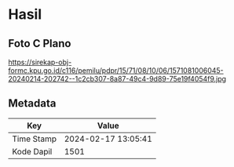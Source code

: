 # Hasil

## Foto C Plano

https://sirekap-obj-formc.kpu.go.id/c116/pemilu/pdpr/15/71/08/10/06/1571081006045-20240214-202742--1c2cb307-8a87-49c4-9d89-75e19f4054f9.jpg


## Metadata

| Key        | Value               |
| ---------- | ------------------- |
| Time Stamp | 2024-02-17 13:05:41 |
| Kode Dapil | 1501                |



